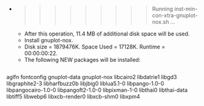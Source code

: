 * >>>>>>>>> Running inst-min-con-xtra-gnuplot-nox.sh ...
  * After this operation, 11.4 MB of additional disk space will be used.
  * Install gnuplot-nox.
  * Disk size = 1879476K. Space Used = 17128K. Runtime = 00:00:00:22.
  * The following NEW packages will be installed:
  ```bash
aglfn fontconfig gnuplot-data gnuplot-nox libcairo2
libdatrie1 libgd3 libgraphite2-3 libharfbuzz0b libjbig0
liblua5.1-0 libpango-1.0-0 libpangocairo-1.0-0 libpangoft2-1.0-0 libpixman-1-0
libthai0 libthai-data libtiff5 libwebp6 libxcb-render0
libxcb-shm0 libxpm4
  ```
